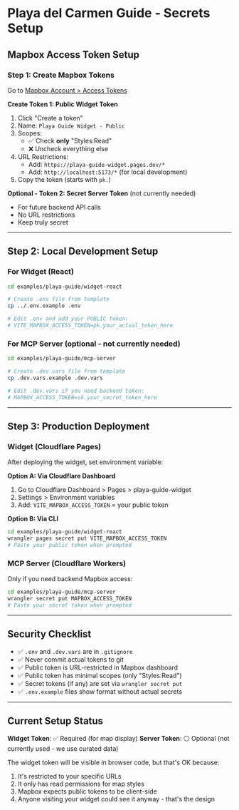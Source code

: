 # Playa del Carmen Guide - Secrets Setup

## Mapbox Access Token Setup

### Step 1: Create Mapbox Tokens

Go to [Mapbox Account > Access Tokens](https://account.mapbox.com/access-tokens/)

**Create Token 1: Public Widget Token**
1. Click "Create a token"
2. Name: `Playa Guide Widget - Public`
3. Scopes:
   - ✅ Check **only** "Styles:Read"
   - ❌ Uncheck everything else
4. URL Restrictions:
   - Add: `https://playa-guide-widget.pages.dev/*`
   - Add: `http://localhost:5173/*` (for local development)
5. Copy the token (starts with `pk.`)

**Optional - Token 2: Secret Server Token** (not currently needed)
- For future backend API calls
- No URL restrictions
- Keep truly secret

---

## Step 2: Local Development Setup

### For Widget (React)

```bash
cd examples/playa-guide/widget-react

# Create .env file from template
cp ../.env.example .env

# Edit .env and add your PUBLIC token:
# VITE_MAPBOX_ACCESS_TOKEN=pk.your_actual_token_here
```

### For MCP Server (optional - not currently needed)

```bash
cd examples/playa-guide/mcp-server

# Create .dev.vars file from template
cp .dev.vars.example .dev.vars

# Edit .dev.vars if you need backend token:
# MAPBOX_ACCESS_TOKEN=sk.your_secret_token_here
```

---

## Step 3: Production Deployment

### Widget (Cloudflare Pages)

After deploying the widget, set environment variable:

**Option A: Via Cloudflare Dashboard**
1. Go to Cloudflare Dashboard > Pages > playa-guide-widget
2. Settings > Environment variables
3. Add: `VITE_MAPBOX_ACCESS_TOKEN` = your public token

**Option B: Via CLI**
```bash
cd examples/playa-guide/widget-react
wrangler pages secret put VITE_MAPBOX_ACCESS_TOKEN
# Paste your public token when prompted
```

### MCP Server (Cloudflare Workers)

Only if you need backend Mapbox access:

```bash
cd examples/playa-guide/mcp-server
wrangler secret put MAPBOX_ACCESS_TOKEN
# Paste your secret token when prompted
```

---

## Security Checklist

- ✅ `.env` and `.dev.vars` are in `.gitignore`
- ✅ Never commit actual tokens to git
- ✅ Public token is URL-restricted in Mapbox dashboard
- ✅ Public token has minimal scopes (only "Styles:Read")
- ✅ Secret tokens (if any) are set via `wrangler secret put`
- ✅ `.env.example` files show format without actual secrets

---

## Current Setup Status

**Widget Token**: ✅ Required (for map display)
**Server Token**: ⚪ Optional (not currently used - we use curated data)

The widget token will be visible in browser code, but that's OK because:
1. It's restricted to your specific URLs
2. It only has read permissions for map styles
3. Mapbox expects public tokens to be client-side
4. Anyone visiting your widget could see it anyway - that's the design
